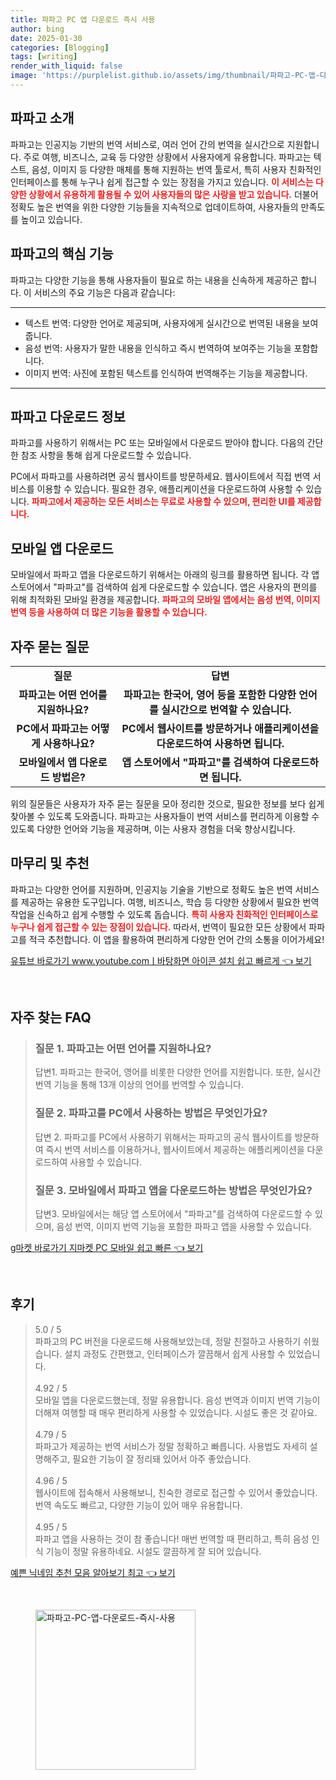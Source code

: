 ```yaml
---
title: 파파고 PC 앱 다운로드 즉시 사용
author: bing
date: 2025-01-30
categories: [Blogging]
tags: [writing]
render_with_liquid: false
image: 'https://purplelist.github.io/assets/img/thumbnail/파파고-PC-앱-다운로드-즉시-사용.webp'
---
```



<h2 id='파파고_소개'>파파고 소개</h2>

<p>파파고는 인공지능 기반의 번역 서비스로, 여러 언어 간의 번역을 실시간으로 지원합니다. 주로 여행, 비즈니스, 교육 등 다양한 상황에서 사용자에게 유용합니다. 파파고는 텍스트, 음성, 이미지 등 다양한 매체를 통해 지원하는 번역 툴로서, 특히 사용자 친화적인 인터페이스를 통해 누구나 쉽게 접근할 수 있는 장점을 가지고 있습니다. <b><span style="color: #ee2323;">이 서비스는 다양한 상황에서 유용하게 활용될 수 있어 사용자들의 많은 사랑을 받고 있습니다.</span></b> 더불어 정확도 높은 번역을 위한 다양한 기능들을 지속적으로 업데이트하여, 사용자들의 만족도를 높이고 있습니다.</p>

<h2 id='파파고의_기능'>파파고의 핵심 기능</h2>

<p>파파고는 다양한 기능을 통해 사용자들이 필요로 하는 내용을 신속하게 제공하곤 합니다. 이 서비스의 주요 기능은 다음과 같습니다:</p>

<hr />

<ul>
    <li>텍스트 번역: 다양한 언어로 제공되며, 사용자에게 실시간으로 번역된 내용을 보여줍니다.</li>
    <li>음성 번역: 사용자가 말한 내용을 인식하고 즉시 번역하여 보여주는 기능을 포함합니다.</li>
    <li>이미지 번역: 사진에 포함된 텍스트를 인식하여 번역해주는 기능을 제공합니다.</li>
</ul>

<hr />

<h2 id='파파고_다운로드_정보'>파파고 다운로드 정보</h2>

<p>파파고를 사용하기 위해서는 PC 또는 모바일에서 다운로드 받아야 합니다. 다음의 간단한 참조 사항을 통해 쉽게 다운로드할 수 있습니다.</p>

<p>PC에서 파파고를 사용하려면 공식 웹사이트를 방문하세요. 웹사이트에서 직접 번역 서비스를 이용할 수 있습니다. 필요한 경우, 애플리케이션을 다운로드하여 사용할 수 있습니다. <b><span style="color: #ee2323;">파파고에서 제공하는 모든 서비스는 무료로 사용할 수 있으며, 편리한 UI를 제공합니다.</span></b></p>

<h2 id='모바일_앱_다운로드'>모바일 앱 다운로드</h2>

<p>모바일에서 파파고 앱을 다운로드하기 위해서는 아래의 링크를 활용하면 됩니다. 각 앱 스토어에서 "파파고"를 검색하여 쉽게 다운로드할 수 있습니다. 앱은 사용자의 편의를 위해 최적화된 모바일 환경을 제공합니다. <b><span style="color: #ee2323;">파파고의 모바일 앱에서는 음성 번역, 이미지 번역 등을 사용하여 더 많은 기능을 활용할 수 있습니다.</span></b></p>

<h2 id='자주_묻는_질문'>자주 묻는 질문</h2>

<table>
    <tr>
        <td style="text-align: center; height: 17px;"><b>질문</b></td>
        <td style="text-align: center; height: 17px;"><b>답변</b></td>
    </tr>
    <tr>
        <td style="text-align: center; height: 17px;"><b>파파고는 어떤 언어를 지원하나요?</b></td>
        <td style="text-align: center; height: 17px;"><b>파파고는 한국어, 영어 등을 포함한 다양한 언어를 실시간으로 번역할 수 있습니다.</b></td>
    </tr>
    <tr>
        <td style="text-align: center; height: 17px;"><b>PC에서 파파고는 어떻게 사용하나요?</b></td>
        <td style="text-align: center; height: 17px;"><b>PC에서 웹사이트를 방문하거나 애플리케이션을 다운로드하여 사용하면 됩니다.</b></td>
    </tr>
    <tr>
        <td style="text-align: center; height: 17px;"><b>모바일에서 앱 다운로드 방법은?</b></td>
        <td style="text-align: center; height: 17px;"><b>앱 스토어에서 "파파고"를 검색하여 다운로드하면 됩니다.</b></td>
    </tr>
</table>

<p>위의 질문들은 사용자가 자주 묻는 질문을 모아 정리한 것으로, 필요한 정보를 보다 쉽게 찾아볼 수 있도록 도와줍니다. 파파고는 사용자들이 번역 서비스를 편리하게 이용할 수 있도록 다양한 언어와 기능을 제공하며, 이는 사용자 경험을 더욱 향상시킵니다.</p>

<h2 id='마무리_및_추천'>마무리 및 추천</h2>

<p>파파고는 다양한 언어를 지원하며, 인공지능 기술을 기반으로 정확도 높은 번역 서비스를 제공하는 유용한 도구입니다. 여행, 비즈니스, 학습 등 다양한 상황에서 필요한 번역 작업을 신속하고 쉽게 수행할 수 있도록 돕습니다. <b><span style="color: #ee2323;">특히 사용자 친화적인 인터페이스로 누구나 쉽게 접근할 수 있는 장점이 있습니다.</span></b> 따라서, 번역이 필요한 모든 상황에서 파파고를 적극 추천합니다. 이 앱을 활용하여 편리하게 다양한 언어 간의 소통을 이어가세요!</p>


<p><a class="click-button" title="유튜브 바로가기 www.youtube.comㅣ바탕화면 아이콘 설치 쉽고 빠르게" href="https://purplelist.github.io/posts/%EC%9C%A0%ED%8A%9C%EB%B8%8C-%EB%B0%94%EB%A1%9C%EA%B0%80%EA%B8%B0-www.youtube.com%E3%85%A3%EB%B0%94%ED%83%95%ED%99%94%EB%A9%B4-%EC%95%84%EC%9D%B4%EC%BD%98-%EC%84%A4%EC%B9%98-%EC%89%BD%EA%B3%A0-%EB%B9%A0%EB%A5%B4%EA%B2%8C/" rel="dofollow">유튜브 바로가기 www.youtube.comㅣ바탕화면 아이콘 설치 쉽고 빠르게 👈 보기</a></p><br>
<h2 id='자주_찾는_FAQ'>자주 찾는 FAQ</h2>
<div itemscope="" itemtype="https://schema.org/FAQPage"> 
<blockquote> 
<div itemscope="" itemprop="mainEntity" itemtype="https://schema.org/Question"> 
<h3 itemprop="name">질문 1. 파파고는 어떤 언어를 지원하나요? </h3> 
<div itemscope="" itemprop="acceptedAnswer" itemtype="https://schema.org/Answer"> 
<span itemprop="text"> 
<p>답변1. 파파고는 한국어, 영어를 비롯한 다양한 언어를 지원합니다. 또한, 실시간 번역 기능을 통해 13개 이상의 언어를 번역할 수 있습니다.</p> 
</span> 
</div> 
</div> 

<div itemscope="" itemprop="mainEntity" itemtype="https://schema.org/Question"> 
<h3 itemprop="name">질문 2. 파파고를 PC에서 사용하는 방법은 무엇인가요? </h3> 
<div itemscope="" itemprop="acceptedAnswer" itemtype="https://schema.org/Answer"> 
<span itemprop="text"> 
<p>답변 2. 파파고를 PC에서 사용하기 위해서는 파파고의 공식 웹사이트를 방문하여 즉시 번역 서비스를 이용하거나, 웹사이트에서 제공하는 애플리케이션을 다운로드하여 사용할 수 있습니다.</p> 
</span> 
</div> 
</div> 

<div itemscope="" itemprop="mainEntity" itemtype="https://schema.org/Question"> 
<h3 itemprop="name">질문 3. 모바일에서 파파고 앱을 다운로드하는 방법은 무엇인가요? </h3> 
<div itemscope="" itemprop="acceptedAnswer" itemtype="https://schema.org/Answer"> 
<span itemprop="text"> 
<p>답변3. 모바일에서는 해당 앱 스토어에서 "파파고"를 검색하여 다운로드할 수 있으며, 음성 번역, 이미지 번역 기능을 포함한 파파고 앱을 사용할 수 있습니다.</p> 
</span> 
</div> 
</div> 

</blockquote> 
</div>
<p><a class="click-button" title="g마켓 바로가기 지마켓 PC 모바일 쉽고 빠른" href="https://purplelist.github.io/posts/g%EB%A7%88%EC%BC%93-%EB%B0%94%EB%A1%9C%EA%B0%80%EA%B8%B0-%EC%A7%80%EB%A7%88%EC%BC%93-PC-%EB%AA%A8%EB%B0%94%EC%9D%BC-%EC%89%BD%EA%B3%A0-%EB%B9%A0%EB%A5%B8/" rel="dofollow">g마켓 바로가기 지마켓 PC 모바일 쉽고 빠른 👈 보기</a></p><br>
<h2 id='후기'>후기</h2>
<div itemscope itemtype="https://schema.org/Product">
  <blockquote>
  <div itemprop="review" itemscope itemtype="https://schema.org/Review">
      <div itemprop="reviewRating" itemscope itemtype="https://schema.org/Rating"> <span itemprop="ratingValue">5.0</span> / <span itemprop="bestRating">5</span> </div>
      <span itemprop="reviewBody">파파고의 PC 버전을 다운로드해 사용해보았는데, 정말 친절하고 사용하기 쉬웠습니다. 설치 과정도 간편했고, 인터페이스가 깔끔해서 쉽게 사용할 수 있었습니다.</span>
  </div>
  <br>
  <div itemprop="review" itemscope itemtype="https://schema.org/Review">
      <div itemprop="reviewRating" itemscope itemtype="https://schema.org/Rating"> <span itemprop="ratingValue">4.92</span> / <span itemprop="bestRating">5</span> </div>
      <span itemprop="reviewBody">모바일 앱을 다운로드했는데, 정말 유용합니다. 음성 번역과 이미지 번역 기능이 더해져 여행할 때 매우 편리하게 사용할 수 있었습니다. 시설도 좋은 것 같아요.</span>
  </div>
  <br>
  <div itemprop="review" itemscope itemtype="https://schema.org/Review">
      <div itemprop="reviewRating" itemscope itemtype="https://schema.org/Rating"> <span itemprop="ratingValue">4.79</span> / <span itemprop="bestRating">5</span> </div>
      <span itemprop="reviewBody">파파고가 제공하는 번역 서비스가 정말 정확하고 빠릅니다. 사용법도 자세히 설명해주고, 필요한 기능이 잘 정리돼 있어서 아주 좋았습니다.</span>
  </div>
  <br>
  <div itemprop="review" itemscope itemtype="https://schema.org/Review">
      <div itemprop="reviewRating" itemscope itemtype="https://schema.org/Rating"> <span itemprop="ratingValue">4.96</span> / <span itemprop="bestRating">5</span> </div>
      <span itemprop="reviewBody">웹사이트에 접속해서 사용해보니, 친숙한 경로로 접근할 수 있어서 좋았습니다. 번역 속도도 빠르고, 다양한 기능이 있어 매우 유용합니다.</span>
  </div>
  <br>
  <div itemprop="review" itemscope itemtype="https://schema.org/Review">
      <div itemprop="reviewRating" itemscope itemtype="https://schema.org/Rating"> <span itemprop="ratingValue">4.95</span> / <span itemprop="bestRating">5</span> </div>
      <span itemprop="reviewBody">파파고 앱을 사용하는 것이 참 좋습니다! 매번 번역할 때 편리하고, 특히 음성 인식 기능이 정말 유용하네요. 시설도 깔끔하게 잘 되어 있습니다.</span>
  </div>
  </blockquote>
</div>
<p><a class="click-button" title="예쁜 닉네임 추천 모음 알아보기 최고" href="https://purplelist.github.io/posts/%EC%98%88%EC%81%9C-%EB%8B%89%EB%84%A4%EC%9E%84-%EC%B6%94%EC%B2%9C-%EB%AA%A8%EC%9D%8C-%EC%95%8C%EC%95%84%EB%B3%B4%EA%B8%B0-%EC%B5%9C%EA%B3%A0/" rel="dofollow">예쁜 닉네임 추천 모음 알아보기 최고 👈 보기</a></p><br>
<figure class="image"><img src="https://purplelist.github.io/assets/img/thumbnail/파파고-PC-앱-다운로드-즉시-사용.webp" alt="파파고-PC-앱-다운로드-즉시-사용" width="256" height="256"></figure>